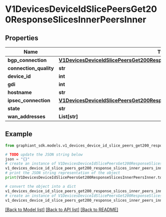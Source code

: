 # V1DevicesDeviceIdSlicePeersGet200ResponseSlicesInnerPeersInner


## Properties

Name | Type | Description | Notes
------------ | ------------- | ------------- | -------------
**bgp_connection** | [**V1DevicesDeviceIdSlicePeersGet200ResponseSlicesInnerPeersInnerBgpConnection**](V1DevicesDeviceIdSlicePeersGet200ResponseSlicesInnerPeersInnerBgpConnection.md) |  | [optional] 
**connection_quality** | **str** |  | [optional] 
**device_id** | **int** |  | [optional] 
**gdi** | **int** |  | [optional] 
**hostname** | **str** |  | [optional] 
**ipsec_connection** | [**V1DevicesDeviceIdSlicePeersGet200ResponseSlicesInnerPeersInnerIpsecConnection**](V1DevicesDeviceIdSlicePeersGet200ResponseSlicesInnerPeersInnerIpsecConnection.md) |  | [optional] 
**state** | **str** |  | [optional] 
**wan_addresses** | **List[str]** |  | [optional] 

## Example

```python
from graphiant_sdk.models.v1_devices_device_id_slice_peers_get200_response_slices_inner_peers_inner import V1DevicesDeviceIdSlicePeersGet200ResponseSlicesInnerPeersInner

# TODO update the JSON string below
json = "{}"
# create an instance of V1DevicesDeviceIdSlicePeersGet200ResponseSlicesInnerPeersInner from a JSON string
v1_devices_device_id_slice_peers_get200_response_slices_inner_peers_inner_instance = V1DevicesDeviceIdSlicePeersGet200ResponseSlicesInnerPeersInner.from_json(json)
# print the JSON string representation of the object
print(V1DevicesDeviceIdSlicePeersGet200ResponseSlicesInnerPeersInner.to_json())

# convert the object into a dict
v1_devices_device_id_slice_peers_get200_response_slices_inner_peers_inner_dict = v1_devices_device_id_slice_peers_get200_response_slices_inner_peers_inner_instance.to_dict()
# create an instance of V1DevicesDeviceIdSlicePeersGet200ResponseSlicesInnerPeersInner from a dict
v1_devices_device_id_slice_peers_get200_response_slices_inner_peers_inner_from_dict = V1DevicesDeviceIdSlicePeersGet200ResponseSlicesInnerPeersInner.from_dict(v1_devices_device_id_slice_peers_get200_response_slices_inner_peers_inner_dict)
```
[[Back to Model list]](../README.md#documentation-for-models) [[Back to API list]](../README.md#documentation-for-api-endpoints) [[Back to README]](../README.md)



